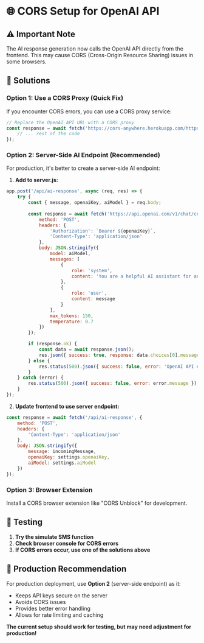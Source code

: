 # 🌐 CORS Setup for OpenAI API

## ⚠️ Important Note

The AI response generation now calls the OpenAI API directly from the frontend. This may cause CORS (Cross-Origin Resource Sharing) issues in some browsers.

## 🔧 Solutions

### Option 1: Use a CORS Proxy (Quick Fix)
If you encounter CORS errors, you can use a CORS proxy service:

```javascript
// Replace the OpenAI API URL with a CORS proxy
const response = await fetch('https://cors-anywhere.herokuapp.com/https://api.openai.com/v1/chat/completions', {
    // ... rest of the code
});
```

### Option 2: Server-Side AI Endpoint (Recommended)
For production, it's better to create a server-side AI endpoint:

1. **Add to server.js:**
```javascript
app.post('/api/ai-response', async (req, res) => {
    try {
        const { message, openaiKey, aiModel } = req.body;
        
        const response = await fetch('https://api.openai.com/v1/chat/completions', {
            method: 'POST',
            headers: {
                'Authorization': `Bearer ${openaiKey}`,
                'Content-Type': 'application/json'
            },
            body: JSON.stringify({
                model: aiModel,
                messages: [
                    {
                        role: 'system',
                        content: 'You are a helpful AI assistant for an equine stable construction company...'
                    },
                    {
                        role: 'user',
                        content: message
                    }
                ],
                max_tokens: 150,
                temperature: 0.7
            })
        });

        if (response.ok) {
            const data = await response.json();
            res.json({ success: true, response: data.choices[0].message.content });
        } else {
            res.status(500).json({ success: false, error: 'OpenAI API error' });
        }
    } catch (error) {
        res.status(500).json({ success: false, error: error.message });
    }
});
```

2. **Update frontend to use server endpoint:**
```javascript
const response = await fetch('/api/ai-response', {
    method: 'POST',
    headers: {
        'Content-Type': 'application/json'
    },
    body: JSON.stringify({
        message: incomingMessage,
        openaiKey: settings.openaiKey,
        aiModel: settings.aiModel
    })
});
```

### Option 3: Browser Extension
Install a CORS browser extension like "CORS Unblock" for development.

## 🧪 Testing

1. **Try the simulate SMS function**
2. **Check browser console for CORS errors**
3. **If CORS errors occur, use one of the solutions above**

## 🚀 Production Recommendation

For production deployment, use **Option 2** (server-side endpoint) as it:
- Keeps API keys secure on the server
- Avoids CORS issues
- Provides better error handling
- Allows for rate limiting and caching

**The current setup should work for testing, but may need adjustment for production!**


